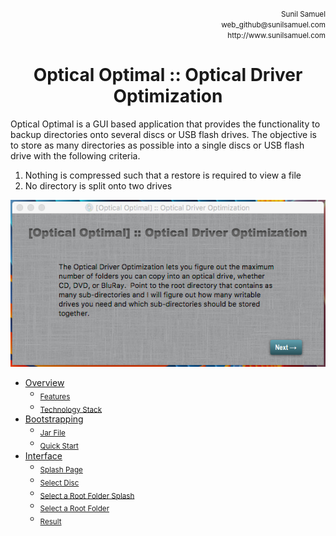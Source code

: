<p align='right'>
<small>Sunil Samuel<br>
web_github@sunilsamuel.com<br>
http://www.sunilsamuel.com
</small>
</p>

**<h1 align='center'>Optical Optimal :: Optical Driver Optimization</h1>**

Optical Optimal is a GUI based application that provides the functionality to backup directories onto several discs or USB flash drives.  The objective is to store as many directories as possible into a single discs or USB flash drive with the following criteria.

1. Nothing is compressed such that a restore is required to view a file
2. No directory is split onto two drives

<p align='center'><img src="/optical-optimal/documentation/gfx/splash.png"></p>

<!-- BEGIN HEADERS (copy into root page) -->
* [Overview](/documentation/01.Overview.md#overview)
	* <sub>[Features](/documentation/01.Overview.md#features)</sub>
	* <sub>[Technology Stack](/documentation/01.Overview.md#technology-stack)</sub>
* [Bootstrapping](/documentation/02.Bootstrapping.md#bootstrapping)
	* <sub>[Jar File](/documentation/02.Bootstrapping.md#jar-file)</sub>
	* <sub>[Quick Start](/documentation/02.Bootstrapping.md#quick-start)</sub>
* [Interface](/documentation/03.Interface.md#interface)
	* <sub>[Splash Page](/documentation/03.Interface.md#splash-page)</sub>
	* <sub>[Select Disc](/documentation/03.Interface.md#select-disc)</sub>
	* <sub>[Select a Root Folder Splash](/documentation/03.Interface.md#select-a-root-folder-splash)</sub>
	* <sub>[Select a Root Folder](/documentation/03.Interface.md#select-a-root-folder)</sub>
	* <sub>[Result](/documentation/03.Interface.md#result)</sub>
<!-- END HEADERS (copy into root page) -->
